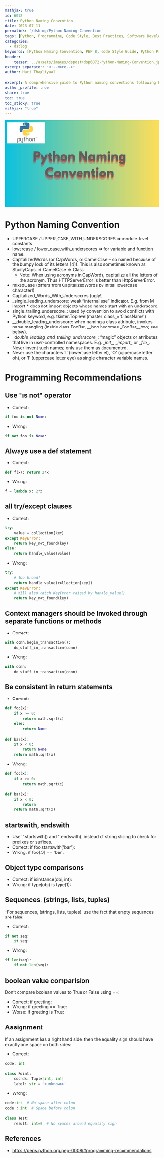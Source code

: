 ```yaml
---
mathjax: true
id: 6072
title: Python Naming Convention
date: 2023-07-11
permalink: '/dsblog/Python-Naming-Convention'
tags: [Python, Programming, Code Style, Best Practices, Software Development, PEP 8] 
categories:
  - dsblog
keywords: [Python Naming Convention, PEP 8, Code Style Guide, Python Programming, Best Practices, Clean Code, Variable Naming, Function Naming]
header:
    teaser: ../assets/images/dspost/dsp6072-Python-Naming-Convention.jpg
excerpt_separator: "<!--more-->"   
author: Hari Thapliyaal   

excerpt: A comprehensive guide to Python naming conventions following PEP 8 standards. Learn best practices for naming variables, functions, classes, and modules to write clean, maintainable, and Pythonic code.   
author_profile: true   
share: true   
toc: true   
toc_sticky: true 
mathjax: "true"
---
```


![Python Naming Convention](../assets/images/dspost/dsp6072-Python-Naming-Convention.jpg)   

# Python Naming Convention

- UPPERCASE / UPPER_CASE_WITH_UNDERSCORES => module-level constants
- lowercase / lower_case_with_underscores => for variable and function name.
- CapitalizedWords (or CapWords, or CamelCase – so named because of the bumpy look of its letters [4]). This is also sometimes known as StudlyCaps. => CamelCase => Class
	- Note: When using acronyms in CapWords, capitalize all the letters of the acronym. Thus HTTPServerError is better than HttpServerError.
- mixedCase (differs from CapitalizedWords by initial lowercase character!)
- Capitalized_Words_With_Underscores (ugly!)
- \_single_leading_underscore: weak “internal use” indicator. E.g. from M import * does not import objects whose names start with an underscore.
- single_trailing_underscore_: used by convention to avoid conflicts with Python keyword, e.g.
tkinter.Toplevel(master, class_='ClassName')
- \__double_leading_underscore: when naming a class attribute, invokes name mangling (inside class FooBar, __boo becomes _FooBar__boo; see below).
- \__double_leading_and_trailing_underscore__: “magic” objects or attributes that live in user-controlled namespaces. E.g. \__init__, \__import__ or \__file__. Never invent such names; only use them as documented.
- Never use the characters ‘l’ (lowercase letter el), ‘O’ (uppercase letter oh), or ‘I’ (uppercase letter eye) as single character variable names.


# Programming Recommendations
## Use "is not" operator
- Correct:

```python
if foo is not None:
```

- Wrong:
```python 
if not foo is None:
```

## Always use a def statement
- Correct:
```python 
def f(x): return 2*x
```

- Wrong:
```python 
f = lambda x: 2*x
```

## all try/except clauses
- Correct:
```python
try:
    value = collection[key]
except KeyError:
    return key_not_found(key)
else:
    return handle_value(value)
```

- Wrong:
```python 
try:
    # Too broad!
    return handle_value(collection[key])
except KeyError:
    # Will also catch KeyError raised by handle_value()
    return key_not_found(key)
```

## Context managers should be invoked through separate functions or methods	

- Correct:

```python 
with conn.begin_transaction():
    do_stuff_in_transaction(conn)
```

- Wrong:

```python 
with conn:
    do_stuff_in_transaction(conn)
```

## Be consistent in return statements

- Correct:

```python
def foo(x):
    if x >= 0:
        return math.sqrt(x)
    else:
        return None

def bar(x):
    if x < 0:
        return None
    return math.sqrt(x)
```

- Wrong:

```python
def foo(x):
    if x >= 0:
        return math.sqrt(x)

def bar(x):
    if x < 0:
        return
    return math.sqrt(x)
```

## startswith, endswith 
- Use ''.startswith() and ''.endswith() instead of string slicing to check for prefixes or suffixes.		
- Correct:
if foo.startswith('bar'):
- Wrong:
if foo[:3] == 'bar':

## Object type comparisons
- Correct:
if isinstance(obj, int):
- Wrong:
if type(obj) is type(1):

## Sequences, (strings, lists, tuples)
-For sequences, (strings, lists, tuples), use the fact that empty sequences are false:

- Correct:

```python
if not seq:
	if seq:
```
- Wrong:

```python
if len(seq):
	if not len(seq):
```

## boolean value comparision
Don’t compare boolean values to True or False using ==:
- Correct:
if greeting:
- Wrong:
if greeting == True:
- Worse:
if greeting is True:

## Assignment
If an assignment has a right hand side, then the equality sign should have exactly one space on both sides:
- Correct:
```python 
code: int

class Point:
    coords: Tuple[int, int]
    label: str = '<unknown>'
```
- Wrong:
```python
code:int  # No space after colon
code : int  # Space before colon

class Test:
    result: int=0  # No spaces around equality sign
```
	
## References
- https://peps.python.org/pep-0008/#programming-recommendations

